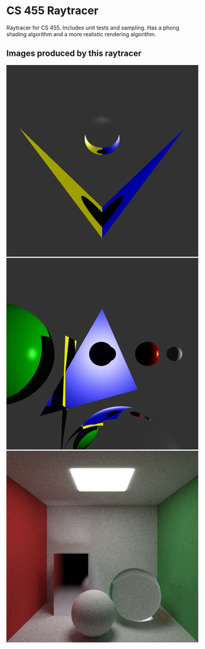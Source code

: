 # CS 455 Raytracer

Raytracer for CS 455. Includes unit tests and sampling. Has a phong shading algorithm and a more realistic rendering algorithm.

## Images produced by this raytracer

![scene1](raytracer/scene1.jpg)
![scene2](raytracer/scene2.jpg)
![scene3](raytracer/scene3.jpg)
